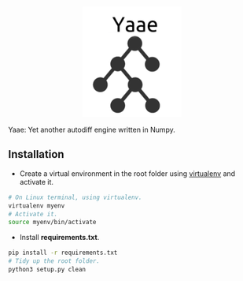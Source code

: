 <img src="./img/logo.png" hspace="30%" width="40%">

Yaae: Yet another autodiff engine written in Numpy.

## Installation

- Create a virtual environment in the root folder using [virtualenv][virtualenv] and activate it.

```bash
# On Linux terminal, using virtualenv.
virtualenv myenv
# Activate it.
source myenv/bin/activate
```

- Install **requirements.txt**.

```bash
pip install -r requirements.txt
# Tidy up the root folder.
python3 setup.py clean
```

<!---
Variables with links.
-->

[virtualenv]: https://packaging.python.org/guides/installing-using-pip-and-virtual-environments/
